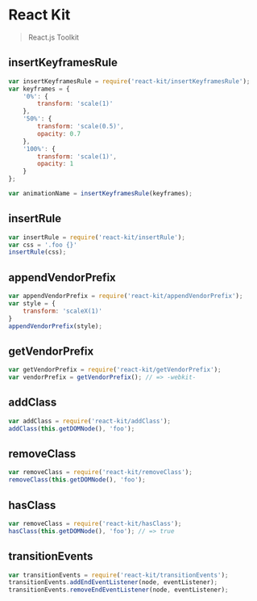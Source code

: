 # React Kit
> React.js Toolkit

## insertKeyframesRule

```js
var insertKeyframesRule = require('react-kit/insertKeyframesRule');
var keyframes = {
    '0%': {
        transform: 'scale(1)'
    },
    '50%': {
        transform: 'scale(0.5)',
        opacity: 0.7
    },
    '100%': {
        transform: 'scale(1)',
        opacity: 1
    }
};

var animationName = insertKeyframesRule(keyframes);
```

## insertRule

```js
var insertRule = require('react-kit/insertRule');
var css = '.foo {}'
insertRule(css);
```

## appendVendorPrefix

```js
var appendVendorPrefix = require('react-kit/appendVendorPrefix');
var style = {
    transform: 'scaleX(1)'
}
appendVendorPrefix(style);
```

## getVendorPrefix

```js
var getVendorPrefix = require('react-kit/getVendorPrefix');
var vendorPrefix = getVendorPrefix(); // => -webkit-
```

## addClass

```js
var addClass = require('react-kit/addClass');
addClass(this.getDOMNode(), 'foo');
```

## removeClass

```js
var removeClass = require('react-kit/removeClass');
removeClass(this.getDOMNode(), 'foo');
```

## hasClass

```js
var removeClass = require('react-kit/hasClass');
hasClass(this.getDOMNode(), 'foo'); // => true
```

## transitionEvents

```js
var transitionEvents = require('react-kit/transitionEvents');
transitionEvents.addEndEventListener(node, eventListener);
transitionEvents.removeEndEventListener(node, eventListener);
```
